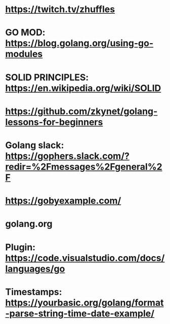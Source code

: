 # https://twitch.tv/zhuffles
# GO MOD: https://blog.golang.org/using-go-modules
# SOLID PRINCIPLES: https://en.wikipedia.org/wiki/SOLID
# https://github.com/zkynet/golang-lessons-for-beginners
# Golang slack: https://gophers.slack.com/?redir=%2Fmessages%2Fgeneral%2F
# https://gobyexample.com/
# golang.org
# Plugin: https://code.visualstudio.com/docs/languages/go
# Timestamps:  https://yourbasic.org/golang/format-parse-string-time-date-example/
